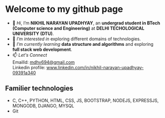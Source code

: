 # Welcome to my github page
- 👋 *Hi*, I’m **NIKHIL NARAYAN UPADHYAY**, an **undergrad student in BTech (Computer science and Engineering)** at **DELHI TECHOLOGICAL UNIVERSITY (DTU)**.
- 👀 *I’m interested in* exploring different domains of technologies.
- 🌱 *I’m currently learning* **data structure and algorithms** and exploring **full stack web development**.
- 📫 *Let's Connect* <br> EmailId: mdhv694@gmail.com <br> Linkedin profile: www.linkedin.com/in/nikhil-narayan-upadhyay-09391a340
## Familier technologies
- C, C++, PYTHON, HTML, CSS, JS, BOOTSTRAP, NODEJS, EXPRESSJS, MONGODB, DJANGO, MYSQL
- Git

<!---
narayn9/narayn9 is a ✨ special ✨ repository because its `README.md` (this file) appears on your GitHub profile.
You can click the Preview link to take a look at your changes.
--->
